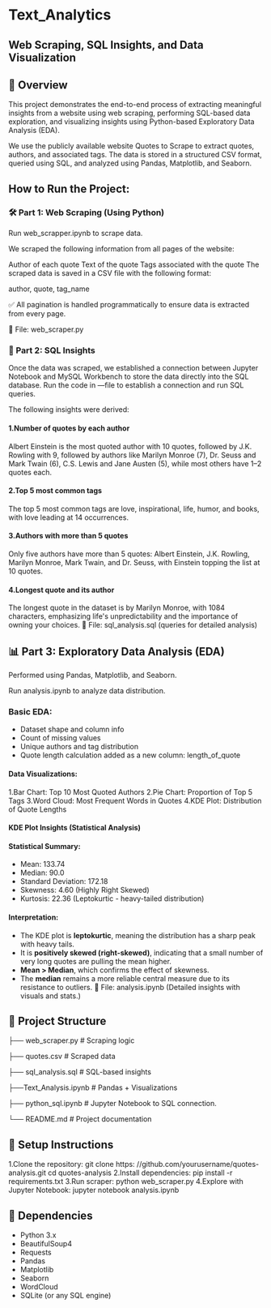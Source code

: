# Text_Analytics
## Web Scraping, SQL Insights, and Data Visualization
## 📌 Overview
This project demonstrates the end-to-end process of extracting meaningful insights from a website using web scraping, performing SQL-based data exploration, and visualizing insights using Python-based Exploratory Data Analysis (EDA).

We use the publicly available website Quotes to Scrape to extract quotes, authors, and associated tags. The data is stored in a structured CSV format, queried using SQL, and analyzed using Pandas, Matplotlib, and Seaborn.

## How to Run the Project:
### 🛠️ Part 1: Web Scraping (Using Python)

Run web_scrapper.ipynb to scrape data.

We scraped the following information from all pages of the website:

Author of each quote
Text of the quote
Tags associated with the quote
The scraped data is saved in a CSV file with the following format:

author, quote, tag_name

✅ All pagination is handled programmatically to ensure data is extracted from every page.

📄 File: web_scraper.py

### 🧮 Part 2: SQL Insights
Once the data was scraped, we established a connection between Jupyter Notebook and MySQL Workbench to store the data directly into the SQL database. Run the code in —file to establish a connection and run SQL queries.

The following insights were derived:

#### 1.Number of quotes by each author
Albert Einstein is the most quoted author with 10 quotes, followed by J.K. Rowling with 9, followed by authors like Marilyn Monroe (7), Dr. Seuss and Mark Twain (6), C.S. Lewis and Jane Austen (5), while most others have 1–2 quotes each.
#### 2.Top 5 most common tags
The top 5 most common tags are love, inspirational, life, humor, and books, with love leading at 14 occurrences.
#### 3.Authors with more than 5 quotes
Only five authors have more than 5 quotes: Albert Einstein, J.K. Rowling, Marilyn Monroe, Mark Twain, and Dr. Seuss, with Einstein topping the list at 10 quotes.
#### 4.Longest quote and its author
The longest quote in the dataset is by Marilyn Monroe, with 1084 characters, emphasizing life's unpredictability and the importance of owning your choices.
📄 File: sql_analysis.sql (queries for detailed analysis)

## 📊 Part 3: Exploratory Data Analysis (EDA)
Performed using Pandas, Matplotlib, and Seaborn.

Run analysis.ipynb to analyze data distribution.

### Basic EDA:

- Dataset shape and column info
- Count of missing values
- Unique authors and tag distribution
- Quote length calculation added as a new column: length_of_quote

#### Data Visualizations:

1.Bar Chart: Top 10 Most Quoted Authors
2.Pie Chart: Proportion of Top 5 Tags
3.Word Cloud: Most Frequent Words in Quotes
4.KDE Plot: Distribution of Quote Lengths

#### KDE Plot Insights (Statistical Analysis)

#### Statistical Summary:

- Mean: 133.74
- Median: 90.0
- Standard Deviation: 172.18
- Skewness: 4.60 (Highly Right Skewed)
- Kurtosis: 22.36 (Leptokurtic - heavy-tailed distribution)

#### Interpretation:

- The KDE plot is **leptokurtic**, meaning the distribution has a sharp peak with heavy tails.
- It is **positively skewed (right-skewed)**, indicating that a small number of very long quotes are pulling the mean higher.
- **Mean > Median**, which confirms the effect of skewness.
- The **median** remains a more reliable central measure due to its resistance to outliers.
📄 File: analysis.ipynb (Detailed insights with visuals and stats.)

## 📁 Project Structure

├── web_scraper.py # Scraping logic

├── quotes.csv # Scraped data

├── sql_analysis.sql # SQL-based insights

├──Text_Analysis.ipynb # Pandas + Visualizations

├── python_sql.ipynb # Jupyter Notebook to SQL connection.

└── README.md # Project documentation

## 🔧 Setup Instructions
1.Clone the repository: git clone 
https: //github.com/yourusername/quotes-analysis.git cd quotes-analysis
2.Install dependencies: pip install -r requirements.txt
3.Run scraper: python web_scraper.py
4.Explore with Jupyter Notebook: jupyter notebook analysis.ipynb

## 📌 Dependencies
- Python 3.x
- BeautifulSoup4
- Requests
- Pandas
- Matplotlib
- Seaborn
- WordCloud
- SQLite (or any SQL engine)
